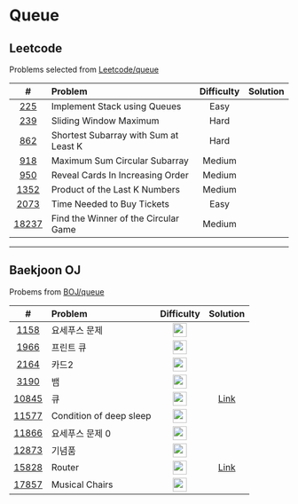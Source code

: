 # Queue

## Leetcode
Problems selected from [Leetcode/queue](https://leetcode.com/tag/queue/)

|  #   | Problem | Difficulty | Solution |
| :--: | :----- | :--------: | :------: |
| <a href="https://leetcode.com/problems/implement-stack-using-queues/" target="_blank">225</a>  | Implement Stack using Queues | Easy | | 
| <a href="https://leetcode.com/problems/sliding-window-maximum/" target="_blank">239</a>  | Sliding Window Maximum | Hard | | 
| <a href="https://leetcode.com/problems/shortest-subarray-with-sum-at-least-k/" target="_blank">862</a>  | Shortest Subarray with Sum at Least K | Hard | | 
| <a href="https://leetcode.com/problems/maximum-sum-circular-subarray/" target="_blank">918</a>  | Maximum Sum Circular Subarray | Medium | | 
| <a href="https://leetcode.com/problems/reveal-cards-in-increasing-order/" target="_blank">950</a>  | Reveal Cards In Increasing Order | Medium | | 
| <a href="https://leetcode.com/problems/product-of-the-last-k-numbers/" target="_blank">1352</a>  | Product of the Last K Numbers | Medium | | 
| <a href="https://leetcode.com/problems/time-needed-to-buy-tickets" target="_blank">2073</a>  | Time Needed to Buy Tickets | Easy | | 
| <a href="https://leetcode.com/problems/find-the-winner-of-the-circular-game/" target="_blank">18237</a>  | Find the Winner of the Circular Game | Medium | | 

---

## Baekjoon OJ
Probems from [BOJ/queue](https://www.acmicpc.net/problemset?sort=ac_desc&algo=72)

|  #   | Problem | Difficulty | Solution |
| :--: | :----- | :--------: | :------: |
| <a href="https://www.acmicpc.net/problem/1158" target="_blank">1158</a>  | 요세푸스 문제 | <img src="https://static.solved.ac/tier_small/7.svg" style="width: 25px" /> | | 
| <a href="https://www.acmicpc.net/problem/1966" target="_blank">1966</a>  | 프린트 큐 | <img src="https://static.solved.ac/tier_small/8.svg" style="width: 25px" /> | | 
| <a href="https://www.acmicpc.net/problem/2164" target="_blank">2164</a>  | 카드2 | <img src="https://static.solved.ac/tier_small/7.svg" style="width: 25px" /> | | 
| <a href="https://www.acmicpc.net/problem/3190" target="_blank">3190</a>  | 뱀 | <img src="https://static.solved.ac/tier_small/11.svg" style="width: 25px" /> | | 
| <a href="https://www.acmicpc.net/problem/10845" target="_blank">10845</a>  | 큐 | <img src="https://static.solved.ac/tier_small/7.svg" style="width: 25px" /> | <a href="https://github.com/midotype/baekjoon-programmers/tree/main/%EB%B0%B1%EC%A4%80/Silver/10845.%E2%80%85%ED%81%90" targe="_blank">Link</a> | 
| <a href="https://www.acmicpc.net/problem/11577" target="_blank">11577</a>  | Condition of deep sleep | <img src="https://static.solved.ac/tier_small/13.svg" style="width: 25px" /> | | 
| <a href="https://www.acmicpc.net/problem/11866" target="_blank">11866</a>  | 요세푸스 문제 0 | <img src="https://static.solved.ac/tier_small/7.svg" style="width: 25px" /> | | 
| <a href="https://www.acmicpc.net/problem/12873" target="_blank">12873</a>  | 기념품 | <img src="https://static.solved.ac/tier_small/5.svg" style="width: 25px" /> | |
| <a href="https://www.acmicpc.net/problem/15828" target="_blank">15828</a>  | Router | <img src="https://static.solved.ac/tier_small/7.svg" style="width: 25px" /> | <a href="https://github.com/midotype/baekjoon-programmers/tree/main/%EB%B0%B1%EC%A4%80/Silver/15828.%E2%80%85Router" target="_blank">Link</a> | 
| <a href="https://www.acmicpc.net/problem/17857" target="_blank">17857</a>  | Musical Chairs | <img src="https://static.solved.ac/tier_small/5.svg" style="width: 25px" /> | | 